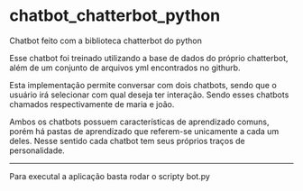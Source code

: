 # chatbot_chatterbot_python
Chatbot feito com a biblioteca chatterbot do python 

Esse chatbot foi treinado utilizando a base de dados do próprio chatterbot, além de um conjunto de arquivos yml encontrados no githurb. 

Esta implementação permite conversar com dois chatbots, sendo que o usuário irá selecionar com qual deseja ter interação. Sendo esses chatbots chamados respectivamente de maria e joão. 

Ambos os chatbots possuem características de aprendizado comuns, porém há pastas de aprendizado que referem-se unicamente a cada um deles. Nesse sentido cada chatbot tem seus próprios traços de personalidade.

----------------------------------------------------------------------------------------------------------------------------

Para executal a aplicação basta rodar o scripty bot.py


